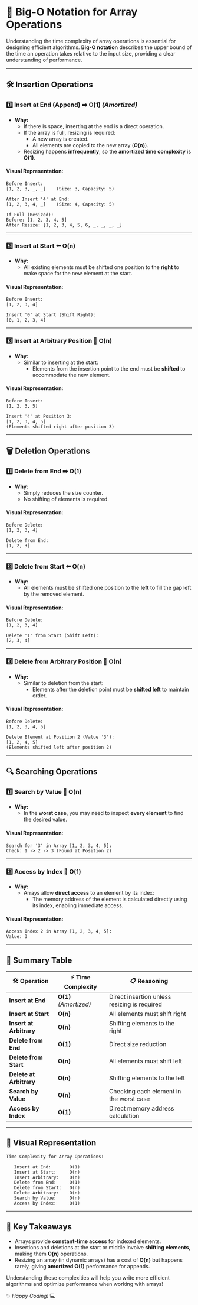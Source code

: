 # 🚀 **Big-O Notation for Array Operations**

Understanding the time complexity of array operations is essential for designing efficient algorithms. **Big-O notation** describes the upper bound of the time an operation takes relative to the input size, providing a clear understanding of performance.

---

## 🛠️ **Insertion Operations**

### 1️⃣ **Insert at End (Append)** ➡️ **O(1)** *(Amortized)*
- **Why:**
    - If there is space, inserting at the end is a direct operation.
    - If the array is full, resizing is required:
        - A new array is created.
        - All elements are copied to the new array (**O(n)**).
    - Resizing happens **infrequently**, so the **amortized time complexity** is **O(1)**.

#### **Visual Representation:**
```
Before Insert:
[1, 2, 3, _, _]    (Size: 3, Capacity: 5)

After Insert '4' at End:
[1, 2, 3, 4, _]    (Size: 4, Capacity: 5)

If Full (Resized):
Before: [1, 2, 3, 4, 5]
After Resize: [1, 2, 3, 4, 5, 6, _, _, _, _]
```
---

### 2️⃣ **Insert at Start** ⬅️ **O(n)**
- **Why:**
    - All existing elements must be shifted one position to the **right** to make space for the new element at the start.

#### **Visual Representation:**
```
Before Insert:
[1, 2, 3, 4]

Insert '0' at Start (Shift Right):
[0, 1, 2, 3, 4]
```
---

### 3️⃣ **Insert at Arbitrary Position** 📍 **O(n)**
- **Why:**
    - Similar to inserting at the start:
        - Elements from the insertion point to the end must be **shifted** to accommodate the new element.

#### **Visual Representation:**
```
Before Insert:
[1, 2, 3, 5]

Insert '4' at Position 3:
[1, 2, 3, 4, 5]
(Elements shifted right after position 3)
```

---

## 🗑️ **Deletion Operations**

### 1️⃣ **Delete from End** ➡️ **O(1)**
- **Why:**
    - Simply reduces the size counter.
    - No shifting of elements is required.

#### **Visual Representation:**
```
Before Delete:
[1, 2, 3, 4]

Delete from End:
[1, 2, 3]
```
---

### 2️⃣ **Delete from Start** ⬅️ **O(n)**
- **Why:**
    - All elements must be shifted one position to the **left** to fill the gap left by the removed element.

#### **Visual Representation:**
```
Before Delete:
[1, 2, 3, 4]

Delete '1' from Start (Shift Left):
[2, 3, 4]
```
---

### 3️⃣ **Delete from Arbitrary Position** 📍 **O(n)**
- **Why:**
    - Similar to deletion from the start:
        - Elements after the deletion point must be **shifted left** to maintain order.

#### **Visual Representation:**
```
Before Delete:
[1, 2, 3, 4, 5]

Delete Element at Position 2 (Value '3'):
[1, 2, 4, 5]
(Elements shifted left after position 2)
```

---

## 🔍 **Searching Operations**

### 1️⃣ **Search by Value** 🔎 **O(n)**
- **Why:**
    - In the **worst case**, you may need to inspect **every element** to find the desired value.

#### **Visual Representation:**
```
Search for '3' in Array [1, 2, 3, 4, 5]:
Check: 1 -> 2 -> 3 (Found at Position 2)
```
---

### 2️⃣ **Access by Index** 🎯 **O(1)**
- **Why:**
    - Arrays allow **direct access** to an element by its index:
        - The memory address of the element is calculated directly using its index, enabling immediate access.

#### **Visual Representation:**
```
Access Index 2 in Array [1, 2, 3, 4, 5]:
Value: 3
```
---

## 🎯 **Summary Table**

| 🛠️ **Operation**           | ⚡ **Time Complexity** | 📋 **Reasoning**                                     |
|----------------------------|------------------------|----------------------------------------------------|
| **Insert at End**          | **O(1)** *(Amortized)* | Direct insertion unless resizing is required       |
| **Insert at Start**        | **O(n)**              | All elements must shift right                      |
| **Insert at Arbitrary**    | **O(n)**              | Shifting elements to the right                     |
| **Delete from End**        | **O(1)**              | Direct size reduction                              |
| **Delete from Start**      | **O(n)**              | All elements must shift left                       |
| **Delete at Arbitrary**    | **O(n)**              | Shifting elements to the left                      |
| **Search by Value**        | **O(n)**              | Checking each element in the worst case            |
| **Access by Index**        | **O(1)**              | Direct memory address calculation                  |

---

## 🎨 **Visual Representation**

```plaintext
Time Complexity for Array Operations:

   Insert at End:       O(1)
   Insert at Start:     O(n)
   Insert Arbitrary:    O(n)
   Delete from End:     O(1)
   Delete from Start:   O(n)
   Delete Arbitrary:    O(n)
   Search by Value:     O(n)
   Access by Index:     O(1)
```

---

## 🚀 **Key Takeaways**
- Arrays provide **constant-time access** for indexed elements.
- Insertions and deletions at the start or middle involve **shifting elements**, making them **O(n)** operations.
- Resizing an array (in dynamic arrays) has a cost of **O(n)** but happens rarely, giving **amortized O(1)** performance for appends.

Understanding these complexities will help you write more efficient algorithms and optimize performance when working with arrays!

✨ *Happy Coding!* 💻
